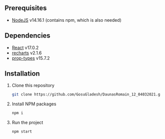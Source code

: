 
## Prerequisites

-   [NodeJS](https://nodejs.org/en/) v14.16.1 (contains npm, which is also needed)

## Dependencies

-   [React](https://reactjs.org/) v17.0.2
-   [recharts](https://recharts.org/en-US/) v2.1.6
-   [prop-types](https://www.npmjs.com/package/prop-types) v15.7.2

## Installation

1. Clone this repository
    ```sh
    git clone https://github.com/GosuGladesh/DaunasRomain_12_04032021.git
    ```
2. Install NPM packages 
    ```sh
    npm i
    ```
3. Run the project
    ```sh
    npm start
    ```
